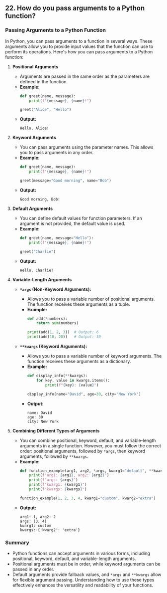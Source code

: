 ## 22. How do you pass arguments to a Python function?


### Passing Arguments to a Python Function

In Python, you can pass arguments to a function in several ways. These arguments allow you to provide input values that the function can use to perform its operations. Here's how you can pass arguments to a Python function:

1. **Positional Arguments**
   - Arguments are passed in the same order as the parameters are defined in the function.
   - **Example:**
     ```python
     def greet(name, message):
         print(f"{message}, {name}!")
     
     greet("Alice", "Hello")
     ```
   - **Output:**
     ```
     Hello, Alice!
     ```

2. **Keyword Arguments**
   - You can pass arguments using the parameter names. This allows you to pass arguments in any order.
   - **Example:**
     ```python
     def greet(name, message):
         print(f"{message}, {name}!")
     
     greet(message="Good morning", name="Bob")
     ```
   - **Output:**
     ```
     Good morning, Bob!
     ```

3. **Default Arguments**
   - You can define default values for function parameters. If an argument is not provided, the default value is used.
   - **Example:**
     ```python
     def greet(name, message="Hello"):
         print(f"{message}, {name}!")
     
     greet("Charlie")
     ```
   - **Output:**
     ```
     Hello, Charlie!
     ```

4. **Variable-Length Arguments**
   - **`*args` (Non-Keyword Arguments):**
     - Allows you to pass a variable number of positional arguments. The function receives these arguments as a tuple.
     - **Example:**
       ```python
       def add(*numbers):
           return sum(numbers)
       
       print(add(1, 2, 3))  # Output: 6
       print(add(10, 20))   # Output: 30
       ```

   - **`**kwargs` (Keyword Arguments):**
     - Allows you to pass a variable number of keyword arguments. The function receives these arguments as a dictionary.
     - **Example:**
       ```python
       def display_info(**kwargs):
           for key, value in kwargs.items():
               print(f"{key}: {value}")
       
       display_info(name="David", age=30, city="New York")
       ```
     - **Output:**
       ```
       name: David
       age: 30
       city: New York
       ```

5. **Combining Different Types of Arguments**
   - You can combine positional, keyword, default, and variable-length arguments in a single function. However, you must follow the correct order: positional arguments, followed by `*args`, then keyword arguments, followed by `**kwargs`.
   - **Example:**
     ```python
     def function_example(arg1, arg2, *args, kwarg1="default", **kwargs):
         print(f"arg1: {arg1}, arg2: {arg2}")
         print(f"args: {args}")
         print(f"kwarg1: {kwarg1}")
         print(f"kwargs: {kwargs}")
     
     function_example(1, 2, 3, 4, kwarg1="custom", kwarg2="extra")
     ```
   - **Output:**
     ```
     arg1: 1, arg2: 2
     args: (3, 4)
     kwarg1: custom
     kwargs: {'kwarg2': 'extra'}
     ```

### Summary
- Python functions can accept arguments in various forms, including positional, keyword, default, and variable-length arguments.
- Positional arguments must be in order, while keyword arguments can be passed in any order.
- Default arguments provide fallback values, and `*args` and `**kwargs` allow for flexible argument passing. Understanding how to use these types effectively enhances the versatility and readability of your functions.